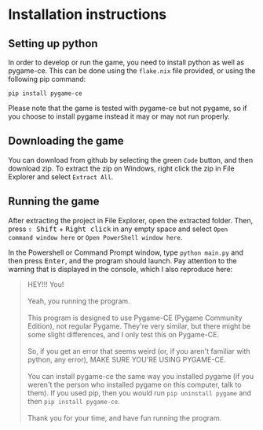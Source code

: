 # Installation instructions
## Setting up python
In order to develop or run the game, you need to install python as well as pygame-ce. This can be done using the `flake.nix` file provided, or using the following pip command:
```
pip install pygame-ce
```

Please note that the game is tested with pygame-ce but not pygame, so if you choose to install pygame instead it may or may not run properly.

## Downloading the game
You can download from github by selecting the green `Code` button, and then download zip. To extract the zip on Windows, right click the zip in File Explorer and select `Extract All`.

## Running the game
After extracting the project in File Explorer, open the extracted folder. Then, press <kbd>⇧ Shift</kbd> + <kbd>Right click</kbd> in any empty space and select `Open command window here` or `Open PowerShell window here`.

In the Powershell or Command Prompt window, type `python main.py` and then press <kbd>Enter</kbd>, and the program should launch. Pay attention to the warning that is displayed in the console, which I also reproduce here:

> HEY!!! You!
> <br><br>
> Yeah, you running the program.
> <br><br>
> This program is designed to use Pygame-CE (Pygame Community Edition), not regular Pygame. They're very similar, but there might be some slight differences, and I only test this on Pygame-CE.
> <br><br>
> So, if you get an error that seems weird (or, if you aren't familiar with python, any error), MAKE SURE YOU'RE USING PYGAME-CE.
> <br><br>
> You can install pygame-ce the same way you installed pygame (if you weren't the person who installed pygame on this computer, talk to them). If you used pip, then you would run `pip uninstall pygame` and then `pip install pygame-ce`.
> <br><br>
> Thank you for your time, and have fun running the program.
